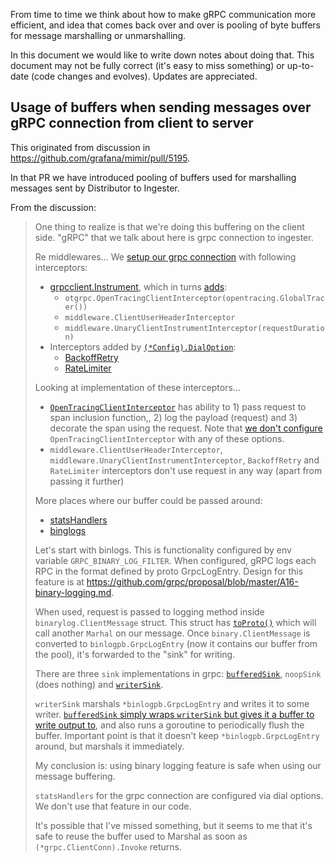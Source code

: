 From time to time we think about how to make gRPC communication more efficient, and idea that comes back over and over is pooling of byte buffers for message marshalling or unmarshalling.

In this document we would like to write down notes about doing that. This document may not be fully correct (it's easy to miss something) or up-to-date (code changes and evolves). Updates are appreciated.

## Usage of buffers when sending messages over gRPC connection from client to server

This originated from discussion in https://github.com/grafana/mimir/pull/5195.

In that PR we have introduced pooling of buffers used for marshalling messages sent by Distributor to Ingester.

From the discussion:

> One thing to realize is that we're doing this buffering on the client side. "gRPC" that we talk about here is grpc connection to ingester.
>
> Re middlewares... We [setup our grpc connection](https://github.com/grafana/mimir/blob/c8d7c56ed225c706da534e230ff1d6892080db40/pkg/ingester/client/client.go#L42) with following interceptors:
>
> - [grpcclient.Instrument](https://github.com/grafana/mimir/blob/c8d7c56ed225c706da534e230ff1d6892080db40/pkg/ingester/client/client.go#L42), which in turns [adds](https://github.com/grafana/mimir/blob/b5e7bce69311da4df36e363dce3c3d27c8ed0fb1/vendor/github.com/grafana/dskit/grpcclient/instrumentation.go#L13-L15):
>   - `otgrpc.OpenTracingClientInterceptor(opentracing.GlobalTracer())`
>   - `middleware.ClientUserHeaderInterceptor`
>   - `middleware.UnaryClientInstrumentInterceptor(requestDuration)`
> - Interceptors added by [`(*Config).DialOption`](https://github.com/grafana/mimir/blob/36f96f19bde5d6e5552600b25893244971b007c8/vendor/github.com/grafana/dskit/grpcclient/grpcclient.go#L95-L152):
>   - [BackoffRetry](https://github.com/grafana/mimir/blob/4b8cf2019a88d39231ab0b230701eeeb02079d12/vendor/github.com/grafana/dskit/grpcclient/backoff_retry.go#L14-L31)
>   - [RateLimiter](https://github.com/grafana/mimir/blob/4b8cf2019a88d39231ab0b230701eeeb02079d12/vendor/github.com/grafana/dskit/grpcclient/ratelimit.go#L13-L26)
>
> Looking at implementation of these interceptors...
>
> - [`OpenTracingClientInterceptor`](https://github.com/grafana/mimir/blob/59fed803141e0a8dfbff32ea93cc6c4a7691ca4f/vendor/github.com/opentracing-contrib/go-grpc/client.go#L30-L75) has ability to 1) pass request to span inclusion function,, 2) log the payload (request) and 3) decorate the span using the request. Note that [we don't configure](https://github.com/grafana/mimir/blob/b5e7bce69311da4df36e363dce3c3d27c8ed0fb1/vendor/github.com/grafana/dskit/grpcclient/instrumentation.go#L13) `OpenTracingClientInterceptor` with any of these options.
> - `middleware.ClientUserHeaderInterceptor`, `middleware.UnaryClientInstrumentInterceptor`, `BackoffRetry` and `RateLimiter` interceptors don't use request in any way (apart from passing it further)
>
> More places where our buffer could be passed around:
>
> - [statsHandlers](https://github.com/grafana/mimir/blob/36f96f19bde5d6e5552600b25893244971b007c8/vendor/google.golang.org/grpc/stream.go#L1041-L1043)
> - [binglogs](https://github.com/grafana/mimir/blob/36f96f19bde5d6e5552600b25893244971b007c8/vendor/google.golang.org/grpc/stream.go#L887-L895)
>
> Let's start with binlogs. This is functionality configured by env variable `GRPC_BINARY_LOG_FILTER`. When configured, gRPC logs each RPC in the format defined by proto GrpcLogEntry. Design for this feature is at https://github.com/grpc/proposal/blob/master/A16-binary-logging.md.
>
> When used, request is passed to logging method inside `binarylog.ClientMessage` struct. This struct has [`toProto()`](https://github.com/grafana/mimir/blob/36f96f19bde5d6e5552600b25893244971b007c8/vendor/google.golang.org/grpc/internal/binarylog/method_logger.go#L227) which will call another `Marhal` on our message. Once `binary.ClientMessage` is converted to `binlogpb.GrpcLogEntry` (now it contains our buffer from the pool), it's forwarded to the "sink" for writing.
>
> There are three `sink` implementations in grpc: [`bufferedSink`](https://github.com/grafana/mimir/blob/f3afcb7a598c2147980371a64d985d20819fb49c/vendor/google.golang.org/grpc/internal/binarylog/sink.go#L99-L111), `noopSink` (does nothing) and [`writerSink`](https://github.com/grafana/mimir/blob/f3afcb7a598c2147980371a64d985d20819fb49c/vendor/google.golang.org/grpc/internal/binarylog/sink.go#L69-L84).
>
> `writerSink` marshals `*binlogpb.GrpcLogEntry` and writes it to some writer. [`bufferedSink` simply wraps `writerSink` but gives it a buffer to write output to](https://github.com/grafana/mimir/blob/f3afcb7a598c2147980371a64d985d20819fb49c/vendor/google.golang.org/grpc/internal/binarylog/sink.go#L154-L170), and also runs a goroutine to periodically flush the buffer. Important point is that it doesn't keep `*binlogpb.GrpcLogEntry` around, but marshals it immediately.
>
> My conclusion is: using binary logging feature is safe when using our message buffering.
>
> `statsHandlers` for the grpc connection are configured via dial options. We don't use that feature in our code.
>
> It's possible that I've missed something, but it seems to me that it's safe to reuse the buffer used to Marshal as soon as `(*grpc.ClientConn).Invoke` returns.
